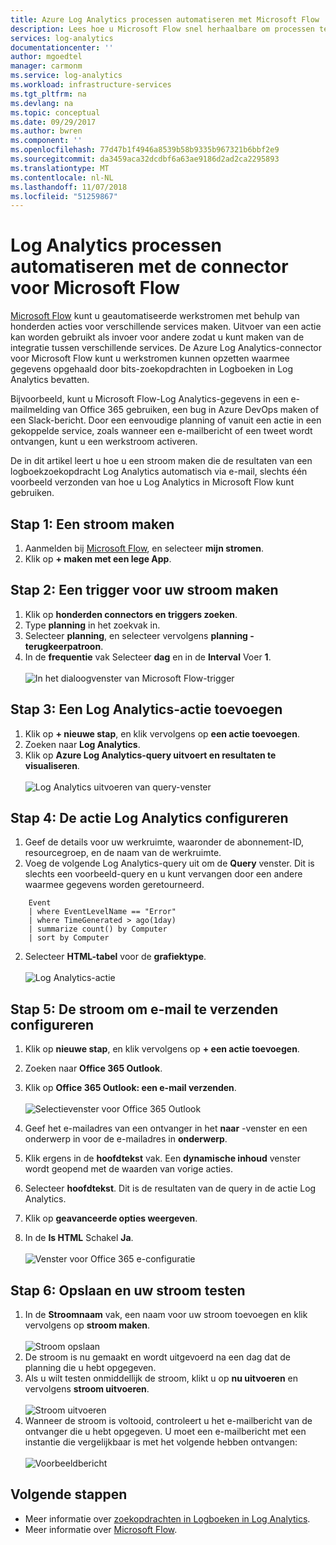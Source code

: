```yaml
---
title: Azure Log Analytics processen automatiseren met Microsoft Flow
description: Lees hoe u Microsoft Flow snel herhaalbare om processen te automatiseren met behulp van de Azure Log Analytics-connector kunt gebruiken.
services: log-analytics
documentationcenter: ''
author: mgoedtel
manager: carmonm
ms.service: log-analytics
ms.workload: infrastructure-services
ms.tgt_pltfrm: na
ms.devlang: na
ms.topic: conceptual
ms.date: 09/29/2017
ms.author: bwren
ms.component: ''
ms.openlocfilehash: 77d47b1f4946a8539b58b9335b967321b6bbf2e9
ms.sourcegitcommit: da3459aca32dcdbf6a63ae9186d2ad2ca2295893
ms.translationtype: MT
ms.contentlocale: nl-NL
ms.lasthandoff: 11/07/2018
ms.locfileid: "51259867"
---
```

# <a name="automate-log-analytics-processes-with-the-connector-for-microsoft-flow"></a>Log Analytics processen automatiseren met de connector voor Microsoft Flow
[Microsoft Flow](https://ms.flow.microsoft.com) kunt u geautomatiseerde werkstromen met behulp van honderden acties voor verschillende services maken. Uitvoer van een actie kan worden gebruikt als invoer voor andere zodat u kunt maken van de integratie tussen verschillende services.  De Azure Log Analytics-connector voor Microsoft Flow kunt u werkstromen kunnen opzetten waarmee gegevens opgehaald door bits-zoekopdrachten in Logboeken in Log Analytics bevatten.

Bijvoorbeeld, kunt u Microsoft Flow-Log Analytics-gegevens in een e-mailmelding van Office 365 gebruiken, een bug in Azure DevOps maken of een Slack-bericht.  Door een eenvoudige planning of vanuit een actie in een gekoppelde service, zoals wanneer een e-mailbericht of een tweet wordt ontvangen, kunt u een werkstroom activeren.  

De in dit artikel leert u hoe u een stroom maken die de resultaten van een logboekzoekopdracht Log Analytics automatisch via e-mail, slechts één voorbeeld verzonden van hoe u Log Analytics in Microsoft Flow kunt gebruiken. 


## <a name="step-1-create-a-flow"></a>Stap 1: Een stroom maken
1. Aanmelden bij [Microsoft Flow](https://flow.microsoft.com), en selecteer **mijn stromen**.
2. Klik op **+ maken met een lege App**.

## <a name="step-2-create-a-trigger-for-your-flow"></a>Stap 2: Een trigger voor uw stroom maken
1. Klik op **honderden connectors en triggers zoeken**.
2. Type **planning** in het zoekvak in.
3. Selecteer **planning**, en selecteer vervolgens **planning - terugkeerpatroon**.
4. In de **frequentie** vak Selecteer **dag** en in de **Interval** Voer **1**.<br><br>![In het dialoogvenster van Microsoft Flow-trigger](media/log-analytics-flow-tutorial/flow01.png)


## <a name="step-3-add-a-log-analytics-action"></a>Stap 3: Een Log Analytics-actie toevoegen
1. Klik op **+ nieuwe stap**, en klik vervolgens op **een actie toevoegen**.
2. Zoeken naar **Log Analytics**.
3. Klik op **Azure Log Analytics-query uitvoert en resultaten te visualiseren**.<br><br>![Log Analytics uitvoeren van query-venster](media/log-analytics-flow-tutorial/flow02.png)

## <a name="step-4-configure-the-log-analytics-action"></a>Stap 4: De actie Log Analytics configureren

1. Geef de details voor uw werkruimte, waaronder de abonnement-ID, resourcegroep, en de naam van de werkruimte.
2. Voeg de volgende Log Analytics-query uit om de **Query** venster.  Dit is slechts een voorbeeld-query en u kunt vervangen door een andere waarmee gegevens worden geretourneerd.
```
    Event
    | where EventLevelName == "Error" 
    | where TimeGenerated > ago(1day)
    | summarize count() by Computer
    | sort by Computer
```

2. Selecteer **HTML-tabel** voor de **grafiektype**.<br><br>![Log Analytics-actie](media/log-analytics-flow-tutorial/flow03.png)

## <a name="step-5-configure-the-flow-to-send-email"></a>Stap 5: De stroom om e-mail te verzenden configureren

1. Klik op **nieuwe stap**, en klik vervolgens op **+ een actie toevoegen**.
2. Zoeken naar **Office 365 Outlook**.
3. Klik op **Office 365 Outlook: een e-mail verzenden**.<br><br>![Selectievenster voor Office 365 Outlook](media/log-analytics-flow-tutorial/flow04.png)

4. Geef het e-mailadres van een ontvanger in het **naar** -venster en een onderwerp in voor de e-mailadres in **onderwerp**.
5. Klik ergens in de **hoofdtekst** vak.  Een **dynamische inhoud** venster wordt geopend met de waarden van vorige acties.  
6. Selecteer **hoofdtekst**.  Dit is de resultaten van de query in de actie Log Analytics.
6. Klik op **geavanceerde opties weergeven**.
7. In de **Is HTML** Schakel **Ja**.<br><br>![Venster voor Office 365 e-configuratie](media/log-analytics-flow-tutorial/flow05.png)

## <a name="step-6-save-and-test-your-flow"></a>Stap 6: Opslaan en uw stroom testen
1. In de **Stroomnaam** vak, een naam voor uw stroom toevoegen en klik vervolgens op **stroom maken**.<br><br>![Stroom opslaan](media/log-analytics-flow-tutorial/flow06.png)
2. De stroom is nu gemaakt en wordt uitgevoerd na een dag dat de planning die u hebt opgegeven. 
3. Als u wilt testen onmiddellijk de stroom, klikt u op **nu uitvoeren** en vervolgens **stroom uitvoeren**.<br><br>![Stroom uitvoeren](media/log-analytics-flow-tutorial/flow07.png)
3. Wanneer de stroom is voltooid, controleert u het e-mailbericht van de ontvanger die u hebt opgegeven.  U moet een e-mailbericht met een instantie die vergelijkbaar is met het volgende hebben ontvangen:<br><br>![Voorbeeldbericht](media/log-analytics-flow-tutorial/flow08.png)


## <a name="next-steps"></a>Volgende stappen

- Meer informatie over [zoekopdrachten in Logboeken in Log Analytics](log-analytics-queries.md).
- Meer informatie over [Microsoft Flow](https://ms.flow.microsoft.com).



